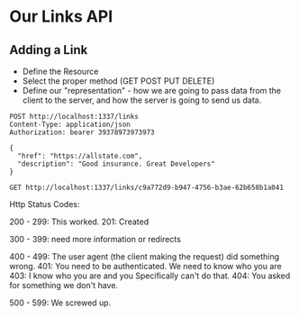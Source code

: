 # Our Links API

## Adding a Link

- Define the Resource
- Select the proper method (GET POST PUT DELETE)
- Define our "representation" - how we are going to pass data from the client to the server, and how the server is going to send us data.

```http
POST http://localhost:1337/links
Content-Type: application/json
Authorization: bearer 39378973973973

{
  "href": "https://allstate.com",
  "description": "Good insurance. Great Developers"
}
```

```http
GET http://localhost:1337/links/c9a772d9-b947-4756-b3ae-62b658b1a041
```

Http Status Codes:

200 - 299: This worked.
    201: Created

300 - 399: need more information or redirects

400 - 499: The user agent (the client making the request) did something wrong.
    401: You need to be authenticated. We need to know who you are
    403: I know who you are and you Specifically can't do that.
    404: You asked for something we don't have.

500 - 599: We screwed up.